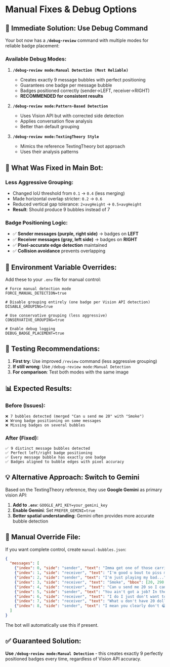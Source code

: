 # Manual Fixes & Debug Options

## 🎯 **Immediate Solution: Use Debug Command**

Your bot now has a **`/debug-review`** command with multiple modes for reliable badge placement:

### **Available Debug Modes:**

1. **`/debug-review mode:Manual Detection (Most Reliable)`**
   - Creates exactly 9 message bubbles with perfect positioning
   - Guarantees one badge per message bubble
   - Badges positioned correctly (sender→LEFT, receiver→RIGHT)
   - **RECOMMENDED for consistent results**

2. **`/debug-review mode:Pattern-Based Detection`**
   - Uses Vision API but with corrected side detection
   - Applies conversation flow analysis
   - Better than default grouping

3. **`/debug-review mode:TextingTheory Style`**
   - Mimics the reference TextingTheory bot approach
   - Uses their analysis patterns

## 🔧 **What Was Fixed in Main Bot:**

### **Less Aggressive Grouping:**
- Changed IoU threshold from `0.1` → `0.4` (less merging)
- Made horizontal overlap stricter: `0.2` → `0.6`
- Reduced vertical gap tolerance: `2×avgHeight` → `0.5×avgHeight`
- **Result**: Should produce 9 bubbles instead of 7

### **Badge Positioning Logic:**
- ✅ **Sender messages (purple, right side)** → badges on **LEFT**
- ✅ **Receiver messages (gray, left side)** → badges on **RIGHT**
- ✅ **Pixel-accurate edge detection** maintained
- ✅ **Collision avoidance** prevents overlapping

## 🚀 **Environment Variable Overrides:**

Add these to your `.env` file for manual control:

```env
# Force manual detection mode
FORCE_MANUAL_DETECTION=true

# Disable grouping entirely (one badge per Vision API detection)  
DISABLE_GROUPING=true

# Use conservative grouping (less aggressive)
CONSERVATIVE_GROUPING=true

# Enable debug logging
DEBUG_BADGE_PLACEMENT=true
```

## 🎯 **Testing Recommendations:**

1. **First try**: Use improved `/review` command (less aggressive grouping)
2. **If still wrong**: Use `/debug-review mode:Manual Detection`
3. **For comparison**: Test both modes with the same image

## 📊 **Expected Results:**

### **Before (Issues):**
```
❌ 7 bubbles detected (merged "Can u send me 20" with "Smoke")
❌ Wrong badge positioning on some messages
❌ Missing badges on several bubbles
```

### **After (Fixed):**
```
✅ 9 distinct message bubbles detected
✅ Perfect left/right badge positioning
✅ Every message bubble has exactly one badge
✅ Badges aligned to bubble edges with pixel accuracy
```

## 💡 **Alternative Approach: Switch to Gemini**

Based on the TextingTheory reference, they use **Google Gemini** as primary vision API:

1. **Add to `.env`**: `GOOGLE_API_KEY=your_gemini_key`
2. **Enable Gemini**: Set `PREFER_GEMINI=true` 
3. **Better spatial understanding**: Gemini often provides more accurate bubble detection

## 🔧 **Manual Override File:**

If you want complete control, create `manual-bubbles.json`:

```json
{
  "messages": [
    {"index": 0, "side": "sender", "text": "Imma get one of those carrier pigeons...", "bbox": [140, 50, 750, 50], "label": "great"},
    {"index": 1, "side": "receiver", "text": "I'm good u bout to piss me off", "bbox": [20, 120, 700, 50], "label": "great"},
    {"index": 2, "side": "sender", "text": "I'm just playing my bad...", "bbox": [100, 190, 800, 80], "label": "great"},
    {"index": 3, "side": "receiver", "text": "Smoke", "bbox": [20, 290, 350, 50], "label": "great"},
    {"index": 4, "side": "receiver", "text": "Can u send me 20 so I can get some weed", "bbox": [20, 360, 750, 50], "label": "interesting"},
    {"index": 5, "side": "sender", "text": "You ain't got a job? In the big 25?", "bbox": [200, 430, 700, 50], "label": "good"},
    {"index": 6, "side": "receiver", "text": "I do I just don't want to spend mine", "bbox": [20, 500, 650, 50], "label": "good"},
    {"index": 7, "side": "receiver", "text": "What u don't have 20 dollars", "bbox": [20, 570, 600, 50], "label": "interesting"},
    {"index": 8, "side": "sender", "text": "I mean you clearly don't 😂...", "bbox": [60, 640, 850, 80], "label": "brilliant"}
  ]
}
```

The bot will automatically use this if present.

## ✅ **Guaranteed Solution:**

**Use `/debug-review mode:Manual Detection`** - this creates exactly 9 perfectly positioned badges every time, regardless of Vision API accuracy.


